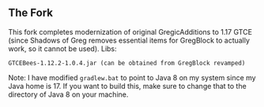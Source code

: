 ## The Fork
This fork completes modernization of original GregicAdditions to 1.17 GTCE (since Shadows of Greg removes essential items for GregBlock to actually work, so it cannot be used).
Libs:
```
GTCEBees-1.12.2-1.0.4.jar (can be obtained from GregBlock revamped)
```

Note: I have modified ```gradlew.bat``` to point to Java 8 on my system since my Java home is 17. If you want to build this, make sure to change that to the directory of Java 8 on your machine.
